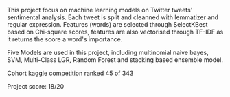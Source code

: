 This project focus on machine learning models on Twitter tweets' sentimental analysis. Each tweet is split and cleanned with lemmatizer and regular expression. Features (words) are selected through SelectKBest based on Chi-square scores, features are also vectorised through TF-IDF as it returns the score a word's importance. 

Five Models are used in this project, including multinomial naive bayes, SVM, Multi-Class LGR, Random Forest and stacking based ensemble model. 

Cohort kaggle competition ranked 45 of 343

Project score: 18/20
